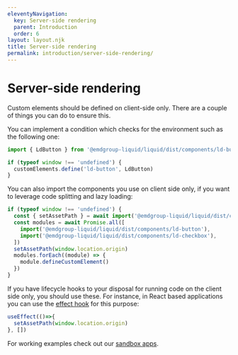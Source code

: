 ```yaml
---
eleventyNavigation:
  key: Server-side rendering
  parent: Introduction
  order: 6
layout: layout.njk
title: Server-side rendering
permalink: introduction/server-side-rendering/
---
```



# Server-side rendering

Custom elements should be defined on client-side only. There are a couple of things you can do to ensure this.

You can implement a condition which checks for the environment such as the following one:

```js
import { LdButton } from '@emdgroup-liquid/liquid/dist/components/ld-button'

if (typeof window !== 'undefined') {
  customElements.define('ld-button', LdButton)
}
```

You can also import the components you use on client side only, if you want to leverage code splitting and lazy loading:

```js
if (typeof window !== 'undefined') {
  const { setAssetPath } = await import('@emdgroup-liquid/liquid/dist/components')
  const modules = await Promise.all([
    import('@emdgroup-liquid/liquid/dist/components/ld-button'),
    import('@emdgroup-liquid/liquid/dist/components/ld-checkbox'),
  ])
  setAssetPath(window.location.origin)
  modules.forEach((module) => {
    module.defineCustomElement()
  })
}
```

If you have lifecycle hooks to your disposal for running code on the client side only, you should use these. For instance, in React based applications you can use the [effect hook](https://reactjs.org/docs/hooks-effect.html) for this purpose:

```js
useEffect(()=>{
  setAssetPath(window.location.origin)
}, [])
```

For working examples check out our [sandbox apps](introduction/sandbox-applications/).

<docs-page-nav prev-href="introduction/type-checking-and-intellisense/" next-title="Event handling" next-href="introduction/event-handling/"></docs-page-nav>
